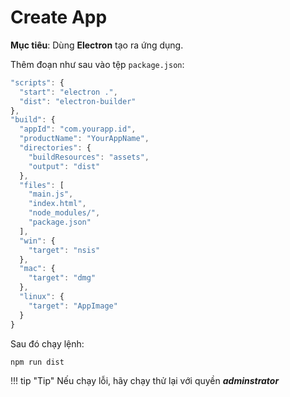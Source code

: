 # Create App

__Mục tiêu__: Dùng __Electron__ tạo ra ứng dụng.

Thêm đoạn như sau vào tệp `package.json`:

```js title="package.json"
"scripts": {
  "start": "electron .",
  "dist": "electron-builder"
},
"build": {
  "appId": "com.yourapp.id",
  "productName": "YourAppName",
  "directories": {
    "buildResources": "assets",
    "output": "dist"
  },
  "files": [
    "main.js",
    "index.html",
    "node_modules/",
    "package.json"
  ],
  "win": {
    "target": "nsis"
  },
  "mac": {
    "target": "dmg"
  },
  "linux": {
    "target": "AppImage"
  }
}
```

Sau đó chạy lệnh:

```bash
npm run dist
```

!!! tip "Tip"
    Nếu chạy lỗi, hãy chạy thử lại với quyền ___adminstrator___
